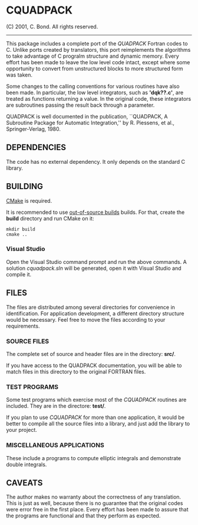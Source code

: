 # CQUADPACK

(C) 2001, C. Bond. All rights reserved.

---

This package includes a complete port of the *QUADPACK* Fortran codes to C.
Unlike ports created by translators, this port reimplements the algorithms
to take advantage of C progralm structure and dynamic memory. Every effort
has been made to leave the low level code intact, except where some
opportunity to convert from unstructured blocks to more structured form
was taken.

Some changes to the calling conventions for various routines have also
been made. In particular, the low level integrators, such as **'dqk??.c'**,
are treated as functions returning a value. In the original code, these
integrators are subroutines passing the result back through a parameter.

QUADPACK is well documented in the publication, ``QUADPACK, A Subroutine
Package for Automatic Integration,'' by R. Piessens, et al., Springer-Verlag,
1980.

## DEPENDENCIES

The code has no external dependency. It only depends on the standard C library.

## BUILDING

[CMake](http://www.cmake.org/) is required.

It is recommended to use [out-of-source builds](http://www.cmake.org/Wiki/CMake_FAQ#Out-of-source_build_trees) builds.
For that, create the **build** directory and run CMake on it:

    mkdir build
    cmake ..

### Visual Studio

Open the Visual Studio command prompt and run the above commands. A solution *cquadpack.sln* will be generated, open it
with Visual Studio and compile it.

## FILES

The files are distributed among several directories for convenience in
identification. For application development, a different directory
structure would be necessary. Feel free to move the files according to
your requirements.

### SOURCE FILES

The complete set of source and header files are in the directory: **src/**.

If you have access to the QUADPACK documentation, you will be able to
match files in this directory to the original FORTRAN files.

### TEST PROGRAMS

Some test programs which exercise most of the *CQUADPACK* routines are
included. They are in the directore: **test/**.

If you plan to use *CQUADPACK* for more than one application, it would be
better to compile all the source files into a library, and just add the
library to your project.

### MISCELLANEOUS APPLICATIONS

These include a programs to compute elliptic integrals and demonstrate
double integrals.

## CAVEATS

The author makes no warranty about the correctness of any translation. This
is just as well, because there is no guarantee that the original codes were
error free in the first place. Every effort has been made to assure that the
programs are functional and that they perform as expected.